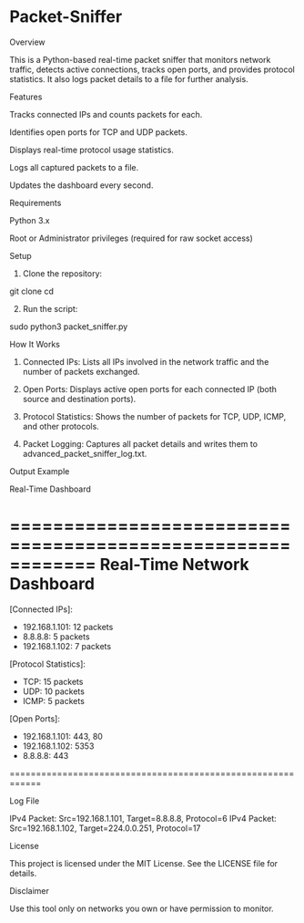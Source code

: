 # Packet-Sniffer
Overview

This is a Python-based real-time packet sniffer that monitors network traffic, detects active connections, tracks open ports, and provides protocol statistics. It also logs packet details to a file for further analysis.

Features

Tracks connected IPs and counts packets for each.

Identifies open ports for TCP and UDP packets.

Displays real-time protocol usage statistics.

Logs all captured packets to a file.

Updates the dashboard every second.


Requirements

Python 3.x

Root or Administrator privileges (required for raw socket access)


Setup

1. Clone the repository:

git clone <repository-url>
cd <repository-folder>


2. Run the script:

sudo python3 packet_sniffer.py



How It Works

1. Connected IPs: Lists all IPs involved in the network traffic and the number of packets exchanged.


2. Open Ports: Displays active open ports for each connected IP (both source and destination ports).


3. Protocol Statistics: Shows the number of packets for TCP, UDP, ICMP, and other protocols.


4. Packet Logging: Captures all packet details and writes them to advanced_packet_sniffer_log.txt.



Output Example

Real-Time Dashboard

============================================================
Real-Time Network Dashboard
============================================================

[Connected IPs]:
 - 192.168.1.101: 12 packets
 - 8.8.8.8: 5 packets
 - 192.168.1.102: 7 packets

[Protocol Statistics]:
 - TCP: 15 packets
 - UDP: 10 packets
 - ICMP: 5 packets

[Open Ports]:
 - 192.168.1.101: 443, 80
 - 192.168.1.102: 5353
 - 8.8.8.8: 443

============================================================

Log File

IPv4 Packet: Src=192.168.1.101, Target=8.8.8.8, Protocol=6
IPv4 Packet: Src=192.168.1.102, Target=224.0.0.251, Protocol=17

License

This project is licensed under the MIT License. See the LICENSE file for details.

Disclaimer

Use this tool only on networks you own or have permission to monitor.
